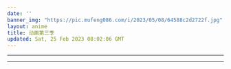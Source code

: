 ```yaml
---
date: ''
banner_img: "https://pic.mufeng086.com/i/2023/05/08/64588c2d2722f.jpg"
layout: anime
title: 动画第三季
updated: Sat, 25 Feb 2023 08:02:06 GMT
---
```

---


---
